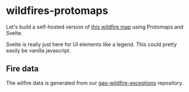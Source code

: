# wildfires-protomaps

Let's build a self-hosted version of [this wildfire map](https://felt.com/map/Wildfires-are-becoming-more-frequent-across-the-West-QBFznerjRpK6BWnGzY9BRYC) using Protomaps and Svelte.

Svelte is really just here for UI elements like a legend. This could pretty easily be vanilla javascript.

## Fire data

The wilfire data is generated from our [gao-wildfire-exceptions](https://github.com/MuckRock/gao-wildfire-exceptions) repository.
